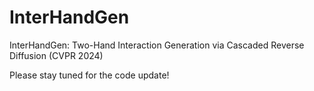 # InterHandGen
InterHandGen: Two-Hand Interaction Generation via Cascaded Reverse Diffusion (CVPR 2024)

Please stay tuned for the code update!
